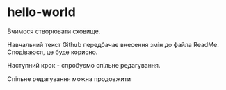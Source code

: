 # hello-world
Вчимося створювати сховище.


Навчальний текст Github передбачає внесення змін до файла ReadMe.
Сподіваюся, це буде корисно.

Наступний крок - спробуємо спільне редагування.

Спільне редагування можна продовжити
